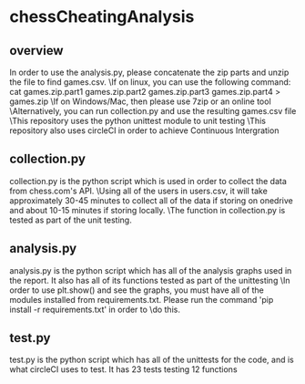 # chessCheatingAnalysis

## overview
In order to use the analysis.py, please concatenate the zip parts and unzip the file to find games.csv. 
\If on linux, you can use the following command: cat games.zip.part1 games.zip.part2 games.zip.part3 games.zip.part4 > games.zip
\If on Windows/Mac, then please use 7zip or an online tool
\Alternatively, you can run collection.py and use the resulting games.csv file
\
\This repository uses the python unittest module to unit testing
\This repository also uses circleCI in order to achieve Continuous Intergration

## collection.py
collection.py is the python script which is used in order to collect the data from chess.com's API.
\Using all of the users in users.csv, it will take approximately 30-45 minutes to collect all of the data if storing on onedrive and about 10-15 minutes if storing locally.
\The function in collection.py is tested as part of the unit testing.

## analysis.py
analysis.py is the python script which has all of the analysis graphs used in the report. It also has all of its functions tested as part of the unittesting
\In order to use plt.show() and see the graphs, you must have all of the modules installed from requirements.txt. Please run the command 'pip install -r requirements.txt' in order to \do this.

## test.py
test.py is the python script which has all of the unittests for the code, and is what circleCI uses to test. It has 23 tests testing 12 functions
